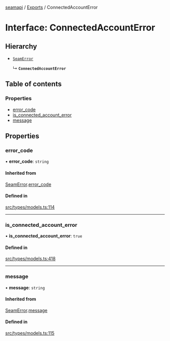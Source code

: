 [seamapi](../README.md) / [Exports](../modules.md) / ConnectedAccountError

# Interface: ConnectedAccountError

## Hierarchy

- [`SeamError`](SeamError.md)

  ↳ **`ConnectedAccountError`**

## Table of contents

### Properties

- [error\_code](ConnectedAccountError.md#error_code)
- [is\_connected\_account\_error](ConnectedAccountError.md#is_connected_account_error)
- [message](ConnectedAccountError.md#message)

## Properties

### error\_code

• **error\_code**: `string`

#### Inherited from

[SeamError](SeamError.md).[error_code](SeamError.md#error_code)

#### Defined in

[src/types/models.ts:114](https://github.com/seamapi/javascript/blob/main/src/types/models.ts#L114)

___

### is\_connected\_account\_error

• **is\_connected\_account\_error**: ``true``

#### Defined in

[src/types/models.ts:418](https://github.com/seamapi/javascript/blob/main/src/types/models.ts#L418)

___

### message

• **message**: `string`

#### Inherited from

[SeamError](SeamError.md).[message](SeamError.md#message)

#### Defined in

[src/types/models.ts:115](https://github.com/seamapi/javascript/blob/main/src/types/models.ts#L115)
